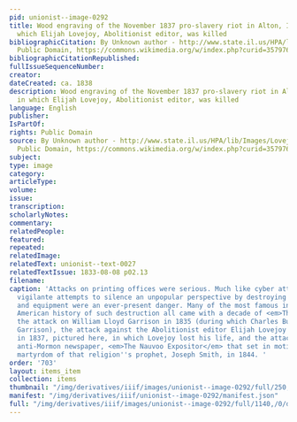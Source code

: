 ```yaml
---
pid: unionist--image-0292
title: Wood engraving of the November 1837 pro-slavery riot in Alton, Illinois, in
  which Elijah Lovejoy, Abolitionist editor, was killed
bibliographicCitation: By Unknown author - http://www.state.il.us/HPA/lib/Images/LovejoyPaper.JPG,
  Public Domain, https://commons.wikimedia.org/w/index.php?curid=3579768
bibliographicCitationRepublished: 
fullIssueSequenceNumber: 
creator: 
dateCreated: ca. 1838
description: Wood engraving of the November 1837 pro-slavery riot in Alton, Illinois,
  in which Elijah Lovejoy, Abolitionist editor, was killed
language: English
publisher: 
IsPartOf: 
rights: Public Domain
source: By Unknown author - http://www.state.il.us/HPA/lib/Images/LovejoyPaper.JPG,
  Public Domain, https://commons.wikimedia.org/w/index.php?curid=3579768
subject: 
type: image
category: 
articleType: 
volume: 
issue: 
transcription: 
scholarlyNotes: 
commentary: 
relatedPeople: 
featured: 
repeated: 
relatedImage: 
relatedText: unionist--text-0027
relatedTextIssue: 1833-08-08 p02.13
filename: 
caption: 'Attacks on printing offices were serious. Much like cyber attacks today,
  vigilante attempts to silence an unpopular perspective by destroying their offices
  and equipment were an ever-present danger. Many of the most famous incidents in
  American history of such destruction all came with a decade of <em>The Unionist</em>:
  the attack on William Lloyd Garrison in 1835 (during which Charles Burleigh protected
  Garrison), the attack against the Abolitionist editor Elijah Lovejoy in Alton Illinois
  in 1837, pictured here, in which Lovejoy lost his life, and the attack against the
  anti-Mormon newspaper, <em>The Nauvoo Expositor</em> that set in motion the eventual
  martyrdom of that religion''s prophet, Joseph Smith, in 1844. '
order: '703'
layout: items_item
collection: items
thumbnail: "/img/derivatives/iiif/images/unionist--image-0292/full/250,/0/default.jpg"
manifest: "/img/derivatives/iiif/unionist--image-0292/manifest.json"
full: "/img/derivatives/iiif/images/unionist--image-0292/full/1140,/0/default.jpg"
---
```


